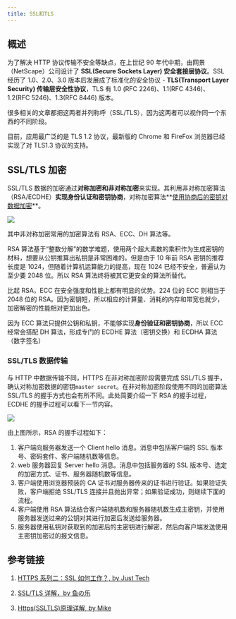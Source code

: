 ```yaml
---
title: SSL和TLS
---
```


## 概述

为了解决 HTTP 协议传输不安全等缺点，在上世纪 90 年代中期，由网景（NetScape）公司设计了 **SSL(Secure Sockets Layer) 安全套接层协议**。SSL 经历了 1.0、2.0、3.0 版本后发展成了标准化的安全协议 - **TLS(Transport Layer Security) 传输层安全性协议**，TLS 有 1.0 (RFC 2246)、1.1(RFC 4346)、1.2(RFC 5246)、1.3(RFC 8446) 版本。

很多相关的文章都把这两者并列称呼（SSL/TLS），因为这两者可以视作同一个东西的不同阶段。

目前，应用最广泛的是 TLS 1.2 协议，最新版的 Chrome 和 FireFox 浏览器已经实现了对 TLS1.3 协议的支持。

## SSL/TLS 加密

SSL/TLS 数据的加密通过**对称加密和非对称加密**来实现。其利用非对称加密算法（RSA/ECDHE）**实现身份认证和密钥协商**，对称加密算法**[使用协商后的密钥对数据加密](//docs/http/6.http-security/https#https-建立连接的过程)**。

<Img w="500" legend="图：TLS混合加密" src="https://cosmos-x.oss-cn-hangzhou.aliyuncs.com/20200202175232.png" />

其中非对称加密常用的加密算法有 RSA、ECC、DH 算法等。

RSA 算法基于“整数分解”的数学难题，使用两个超大素数的乘积作为生成密钥的材料，想要从公钥推算出私钥是非常困难的。但是由于 10 年前 RSA 密钥的推荐长度是 1024，但随着计算机运算能力的提高，现在 1024 已经不安全，普遍认为至少要 2048 位。所以 RSA 算法终将被其它更安全的算法所替代。

比起 RSA，ECC 在安全强度和性能上都有明显的优势。224 位的 ECC 则相当于 2048 位的 RSA。因为密钥短，所以相应的计算量、消耗的内存和带宽也就少，加密解密的性能相对更加出色。

因为 ECC 算法只提供公钥和私钥，不能够实现**身份验证和密钥协商**，所以 ECC 经常会搭配 DH 算法，形成专门的 ECDHE 算法（密钥交换）和 ECDHA 算法（数字签名）

### SSL/TLS 数据传输

与 HTTP 中数据传输不同，HTTPS 在非对称加密阶段需要完成 SSL/TLS 握手，确认对称加密数据的密钥`master secret`。在非对称加密阶段使用不同的加密算法 SSL/TLS 的握手方式也会有所不同。此处简要介绍一下 RSA 的握手过程，ECDHE 的握手过程可以看下一节内容。

<Img w="500" legend="图：RSA握手过程" src="https://cosmos-x.oss-cn-hangzhou.aliyuncs.com/20200203151454.png" origin= "https://www.tutorialsteacher.com/https/how-ssl-works"/>

由上图所示，RSA 的握手过程如下：

1. 客户端向服务器发送一个 Client hello 消息。消息中包括客户端的 SSL 版本号、密码套件、客户端随机数等信息。
2. web 服务器回复 Server hello 消息。消息中包括服务器的 SSL 版本号、选定的加密方式、证书、服务器随机数等信息。
3. 客户端使用浏览器预装的 CA 证书对服务器传来的证书进行验证。如果验证失败，客户端拒绝 SSL/TLS 连接并且抛出异常；如果验证成功，则继续下面的流程。
4. 客户端使用 RSA 算法结合客户端随机数和服务器随机数生成主密钥，并使用服务器发送过来的公钥对其进行加密后发送给服务器。
5. 服务器使用私钥对获取到的加密后的主密钥进行解密，然后向客户端发送使用主密钥加密过的报文信息。

## 参考链接

1. [HTTPS 系列二：SSL 如何工作？, by Just Tech](https://zhuanlan.zhihu.com/p/101058747)

2. [SSL/TLS 详解，by 鱼の乐](https://blog.wangriyu.wang/2018/03-http-tls.html)
3. [Https(SSLTLS)原理详解, by Mike](https://www.hi-linux.com/posts/17756.html)
